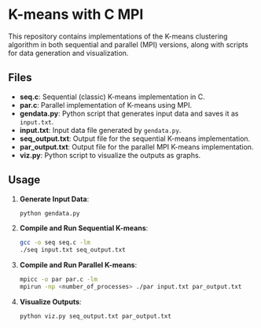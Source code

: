 # K-means with C MPI

This repository contains implementations of the K-means clustering algorithm in both sequential and parallel (MPI) versions, along with scripts for data generation and visualization.

## Files

- **seq.c**: Sequential (classic) K-means implementation in C.
- **par.c**: Parallel implementation of K-means using MPI.
- **gendata.py**: Python script that generates input data and saves it as `input.txt`.
- **input.txt**: Input data file generated by `gendata.py`.
- **seq_output.txt**: Output file for the sequential K-means implementation.
- **par_output.txt**: Output file for the parallel MPI K-means implementation.
- **viz.py**: Python script to visualize the outputs as graphs.

## Usage

1. **Generate Input Data**:
    ```sh
    python gendata.py
    ```

2. **Compile and Run Sequential K-means**:
    ```sh
    gcc -o seq seq.c -lm
    ./seq input.txt seq_output.txt
    ```

3. **Compile and Run Parallel K-means**:
    ```sh
    mpicc -o par par.c -lm
    mpirun -np <number_of_processes> ./par input.txt par_output.txt
    ```

4. **Visualize Outputs**:
    ```sh
    python viz.py seq_output.txt par_output.txt
    ```
